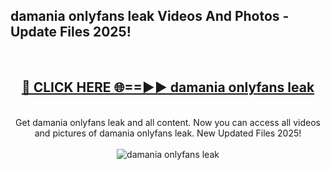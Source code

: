 <h2>damania onlyfans leak Videos And Photos - Update Files 2025!</h2>
<br>
<div align="center">
<h2><a href="https://linkcuts.com/hfmhzwbr" rel="nofollow">🔴 CLICK HERE 🌐==►► damania onlyfans leak</a></h2>
<br>
Get damania onlyfans leak and all content. Now you can access all videos and pictures of damania onlyfans leak. New Updated Files 2025!
<br>
<br>
<a href="https://linkcuts.com/hfmhzwbr" rel="nofollow" data-target="animated-image.originalLink"><img src="https://i.ibb.co.com/WyWwxjT/player-gif2.gif" alt="damania onlyfans leak" style="max-width: 100%; display: inline-block;" data-target="animated-image.originalImage"></a>
</div>
<br>